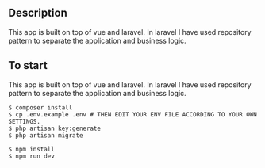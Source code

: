 ## Description
This app is built on top of vue and laravel.
In laravel I have used repository pattern to separate the application and business logic.

## To start
This app is built on top of vue and laravel.
In laravel I have used repository pattern to separate the application and business logic.

```
$ composer install
$ cp .env.example .env # THEN EDIT YOUR ENV FILE ACCORDING TO YOUR OWN SETTINGS.
$ php artisan key:generate
$ php artisan migrate 

$ npm install
$ npm run dev
```
